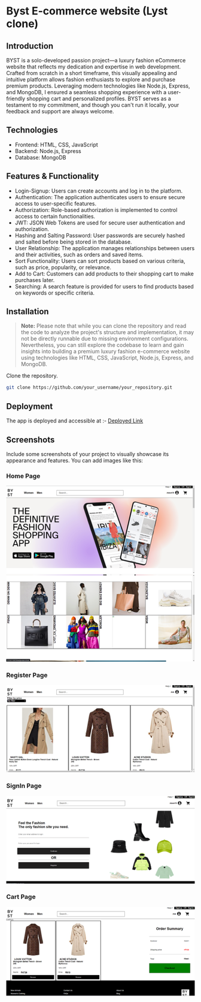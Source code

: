 # Byst E-commerce website (Lyst clone)

## Introduction

BYST is a solo-developed passion project—a luxury fashion eCommerce website that reflects my dedication and expertise in web development. Crafted from scratch in a short timeframe, this visually appealing and intuitive platform allows fashion enthusiasts to explore and purchase premium products. Leveraging modern technologies like Node.js, Express, and MongoDB, I ensured a seamless shopping experience with a user-friendly shopping cart and personalized profiles. BYST serves as a testament to my commitment, and though you can't run it locally, your feedback and support are always welcome.

## Technologies

- Frontend: HTML, CSS, JavaScript 
- Backend: Node.js, Express
- Database: MongoDB 


## Features & Functionality

- Login-Signup: Users can create accounts and log in to the platform.
- Authentication: The application authenticates users to ensure secure access to user-specific features.
- Authorization: Role-based authorization is implemented to control access to certain functionalities.
- JWT: JSON Web Tokens are used for secure user authentication and authorization.
- Hashing and Salting Password: User passwords are securely hashed and salted before being stored in the database.
- User Relationship: The application manages relationships between users and their activities, such as orders and saved items.
- Sort Functionality: Users can sort products based on various criteria, such as price, popularity, or relevance.
- Add to Cart: Customers can add products to their shopping cart to make purchases later.
- Searching: A search feature is provided for users to find products based on keywords or specific criteria.


## Installation
> **Note:** Please note that while you can clone the repository and read the code to analyze the project's structure and implementation, it may not be directly runnable due to missing environment configurations. Nevertheless, you can still explore the codebase to learn and gain insights into building a premium luxury fashion e-commerce website using technologies like HTML, CSS, JavaScript, Node.js, Express, and MongoDB.



 Clone the repository.
```bash
git clone https://github.com/your_username/your_repository.git
```

## Deployment

The app is deployed and accessible at :- [Deployed Link](https://byst.netlify.app/)



## Screenshots

Include some screenshots of your project to visually showcase its appearance and features. You can add images like this:


### Home Page
<img src="./Frontend/images/page1_main.png" >
<img src="./Frontend/images/page1_main2.png" >

### Register Page
<img src="./Frontend//images/page4_product.png" >

### SignIn Page
<img src="./Frontend//images/pag3_signin.png" >

### Cart Page
<img src="./Frontend/images/page_crt.png">






